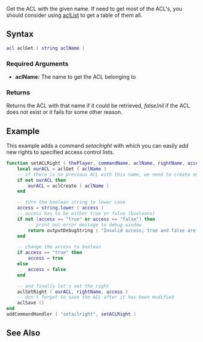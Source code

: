 Get the ACL with the given name. If need to get most of the ACL's, you should consider using [aclList](/docs/aclList.md "wikilink") to get a table of them all.

Syntax
------

``` lua
acl aclGet ( string aclName )
```

### Required Arguments

-   **aclName:** The name to get the ACL belonging to

### Returns

Returns the ACL with that name if it could be retrieved, *false*/*nil* if the ACL does not exist or it fails for some other reason.

Example
-------

This example adds a command *setaclright* with which you can easily add new rights to specified access control lists.

``` lua
function setACLRight ( thePlayer, commandName, aclName, rightName, access )
    local ourACL = aclGet ( aclName )
    -- if there is no previous ACL with this name, we need to create one
    if not ourACL then
        ourACL = aclCreate ( aclName )
    end

    -- turn the boolean string to lower case
    access = string.lower ( access )
    -- access has to be either true or false (booleans)
    if not (access == "true" or access == "false") then
        -- print out error message to debug window
        return outputDebugString ( "Invalid access; true and false are only accepted", 1 )
    end

    -- change the access to boolean
    if access == "true" then
        access = true
    else 
        access = false
    end

    -- and finally let's set the right
    aclSetRight ( ourACL, rightName, access )
    -- don't forget to save the ACL after it has been modified
    aclSave ()
end
addCommandHandler ( "setaclright", setACLRight )
```

See Also
--------
